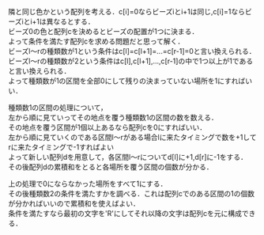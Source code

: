 隣と同じ色かという配列を考える．c[i]=0ならビーズiとi+1は同じ,c[i]=1ならビーズiとi+1は異なるとする．  
ビーズ0の色と配列cを決めるとビーズの配置が1つに決まる．  
よって条件を満たす配列cを求める問題だと思って解く．  
ビーズl～rの種類数が1という条件はc[l]=c[l+1]=...=c[r-1]=0と言い換えられる．  
ビーズl～rの種類数が2という条件はc[l],c[l+1],...,c[r-1]の中で1つ以上が1であると言い換えられる．  
よって種類数が1の区間を全部0にして残りの決まっていない場所を1にすればいい．  

種類数1の区間の処理について，  
左から順に見ていってその地点を覆う種類数1の区間の数を数える．  
その地点を覆う区間が1個以上あるなら配列cを0にすればいい．  
左から順に見ていくのである区間l～rがある場合lに来たタイミングで数を+1してrに来たタイミングで-1すればよい  
よって新しい配列dを用意して，各区間l～rについてd[l]に+1,d[r]に-1をする．  
その後配列dの累積和をとると各場所を覆う区間の個数が分かる．  

上の処理で0にならなかった場所をすべて1にする．  
その後種類数2の条件を満たすかを調べる．これは配列cでのある区間の1の個数が分かればいいので累積和を使えばよい．  
条件を満たすなら最初の文字を'R'にしてそれ以降の文字は配列cを元に構成できる．

